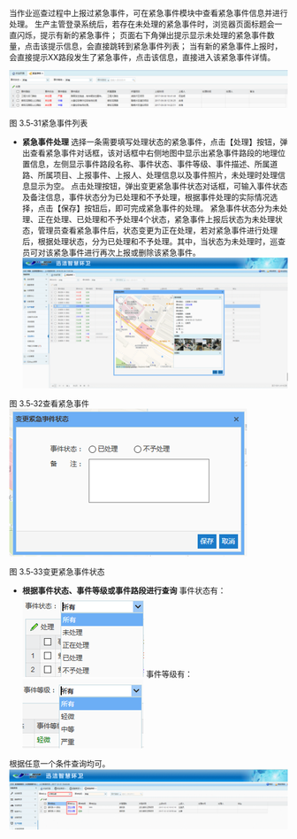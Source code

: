 当作业巡查过程中上报过紧急事件，可在紧急事件模块中查看紧急事件信息并进行处理。
生产主管登录系统后，若存在未处理的紧急事件时，浏览器页面标题会一直闪烁，提示有新的紧急事件；
页面右下角弹出提示显示未处理的紧急事件数量，点击该提示信息，会直接跳转到紧急事件列表；
当有新的紧急事件上报时，会直接提示XX路段发生了紧急事件，点击该信息，直接进入该紧急事件详情。

![](images/紧急事件.png)
             
图 3.5‑31紧急事件列表
* **紧急事件处理**
选择一条需要填写处理状态的紧急事件，点击【处理】按钮，弹出查看紧急事件对话框，该对话框中右侧地图中显示出紧急事件路段的地理位置信息，左侧显示事件路段名称、事件状态、事件等级、事件描述、所属道路、所属项目、上报事件、上报人、处理信息以及事件照片，未处理时处理信息显示为空。
点击处理按钮，弹出变更紧急事件状态对话框，可输入事件状态及备注信息，事件状态分为已处理和不予处理，根据事件处理的实际情况选择，点击【保存】按钮后，即可完成紧急事件的处理。
紧急事件状态分为未处理、正在处理、已处理和不予处理4个状态，紧急事件上报后状态为未处理状态，管理员查看紧急事件后，状态变更为正在处理，若对紧急事件进行处理后，根据处理状态，分为已处理和不予处理。其中，当状态为未处理时，巡查员可对该紧急事件进行再次上报或删除该紧急事件。
![](images/9.png)
             
图 3.5‑32查看紧急事件
![](images/10.png)
             
图 3.5‑33变更紧急事件状态
* **根据事件状态、事件等级或事件路段进行查询**
事件状态有：![](images/screenshot_1513841243979.png)
事件等级有：![](images/screenshot_1513841294051.png)

根据任意一个条件查询均可。
![](images/screenshot_1513841365707.png)